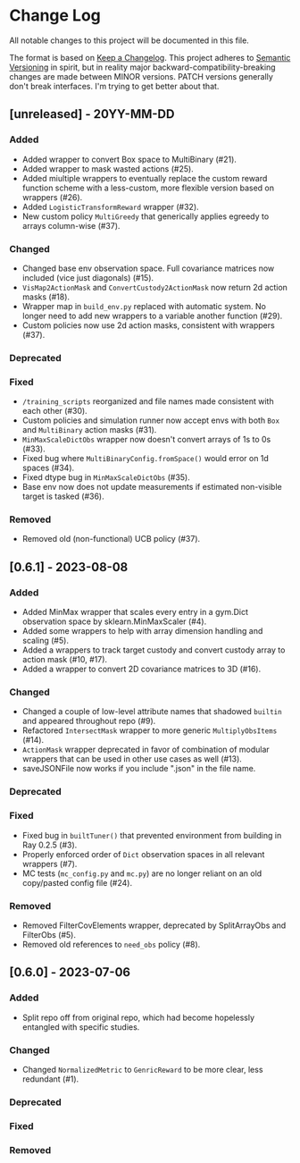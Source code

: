 # Change Log
All notable changes to this project will be documented in this file.
 
The format is based on [Keep a Changelog](http://keepachangelog.com/).
This project adheres to [Semantic Versioning](http://semver.org/) in spirit, but in reality major backward-compatibility-breaking changes are made between MINOR versions.
PATCH versions generally don't break interfaces.
I'm trying to get better about that. 

## [unreleased] - 20YY-MM-DD

### Added
- Added wrapper to convert Box space to MultiBinary (#21).
- Added wrapper to mask wasted actions (#25).
- Added miultiple wrappers to eventually replace the custom reward function scheme with a less-custom, more flexible version based on wrappers (#26).
- Added `LogisticTransformReward` wrapper (#32).
- New custom policy `MultiGreedy` that generically applies egreedy to arrays column-wise (#37).

### Changed
- Changed base env observation space. Full covariance matrices now included (vice just diagonals) (#15).
- `VisMap2ActionMask` and `ConvertCustody2ActionMask` now return 2d action masks (#18).
- Wrapper map in `build_env.py` replaced with automatic system. No longer need to add new wrappers to a variable another function (#29).
- Custom policies now use 2d action masks, consistent with wrappers (#37).

### Deprecated

### Fixed
- `/training_scripts` reorganized and file names made consistent with each other (#30).
- Custom policies and simulation runner now accept envs with both `Box` and `MultiBinary` action masks (#31).
- `MinMaxScaleDictObs` wrapper now doesn't convert arrays of 1s to 0s (#33).
- Fixed bug where `MultiBinaryConfig.fromSpace()` would error on 1d spaces (#34).
- Fixed dtype bug in `MinMaxScaleDictObs` (#35).
- Base env now does not update measurements if estimated non-visible target is tasked (#36).

### Removed
- Removed old (non-functional) UCB policy (#37).

## [0.6.1] - 2023-08-08

### Added
- Added MinMax wrapper that scales every entry in a gym.Dict observation space by sklearn.MinMaxScaler (#4).
- Added some wrappers to help with array dimension handling and scaling (#5).
- Added a wrappers to track target custody and convert custody array to action mask (#10, #17).
- Added a wrapper to convert 2D covariance matrices to 3D (#16).

### Changed
- Changed a couple of low-level attribute names that shadowed `builtin` and appeared throughout repo (#9).
- Refactored `IntersectMask` wrapper to more generic `MultiplyObsItems` (#14).
- `ActionMask` wrapper deprecated in favor of combination of modular wrappers that can be used in other use cases as well (#13).
- saveJSONFile now works if you include ".json" in the file name.

### Deprecated

### Fixed
- Fixed bug in `builtTuner()` that prevented environment from building in Ray 0.2.5 (#3).
- Properly enforced order of `Dict` observation spaces in all relevant wrappers (#7).
- MC tests (`mc_config.py` and `mc.py`) are no longer reliant on an old copy/pasted config file (#24). 

### Removed
- Removed FilterCovElements wrapper, deprecated by SplitArrayObs and FilterObs (#5).
- Removed old references to `need_obs` policy (#8). 

## [0.6.0] - 2023-07-06

### Added
- Split repo off from original repo, which had become hopelessly entangled with specific studies.

### Changed
- Changed `NormalizedMetric` to `GenricReward` to be more clear, less redundant (#1).

### Deprecated

### Fixed

### Removed
